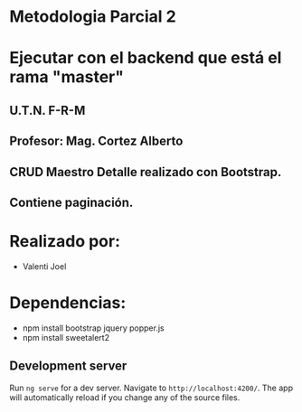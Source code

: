 # Metodologia Parcial 2

# Ejecutar con el backend que está el rama "master"

## U.T.N. F-R-M
## Profesor: Mag. Cortez Alberto

## CRUD Maestro Detalle realizado con Bootstrap.
## Contiene paginación.

# Realizado por:

* Valenti Joel

# Dependencias:

* npm install bootstrap jquery popper.js
* npm install sweetalert2

## Development server

Run `ng serve` for a dev server. Navigate to `http://localhost:4200/`. The app will automatically reload if you change any of the source files.
